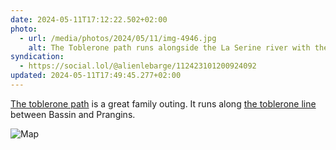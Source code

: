 ```yaml
---
date: 2024-05-11T17:12:22.502+02:00
photo:
  - url: /media/photos/2024/05/11/img-4946.jpg
    alt: The Toblerone path runs alongside the La Serine river with the toblerone line on the left.
syndication:
  - https://social.lol/@alienlebarge/112423101200924092
updated: 2024-05-11T17:49:45.277+02:00
---
```


[The toblerone path](https://toblerones.ch/) is a great family outing. It runs along [the toblerone line](https://en.wikipedia.org/wiki/Toblerone_line) between Bassin and Prangins.

![Map](https://alienlebarge.ch/media/photos/2024/05/11/img-4962.jpg)
